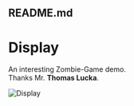 README.md
-----------------

# Display
An interesting Zombie-Game demo.  
Thanks Mr. **Thomas Lucka**.

![Display](./Display.gif)